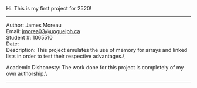 Hi. This is my first project for 2520!
*******************************************************************************
Author:       James Moreau\
Email:        jmorea03@uoguelph.ca\
Student #:    1065510\
Date:         \
Description:  This project emulates the use of memory for arrays and linked lists in order to test their respective advantages.\

Academic Dishonesty: The work done for this project is completely of my own authorship.\
*******************************************************************************